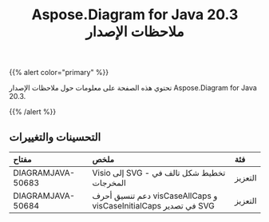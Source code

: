 ﻿---
title: Aspose.Diagram for Java 20.3 ملاحظات الإصدار
type: docs
weight: 50
url: /ar/java/aspose-diagram-for-java-20-3-release-notes/
---
{{% alert color="primary" %}} 

تحتوي هذه الصفحة على معلومات حول ملاحظات الإصدار Aspose.Diagram for Java 20.3.

{{% /alert %}} 
## **التحسينات والتغييرات**

|**مفتاح**|**ملخص**|**فئة**|
|:- |:- |:- |
|DIAGRAMJAVA-50683|Visio إلى SVG - تخطيط شكل تالف في المخرجات|التعزيز|
|DIAGRAMJAVA-50684|دعم تنسيق أحرف visCaseAllCaps و visCaseInitialCaps في تصدير SVG|التعزيز|

